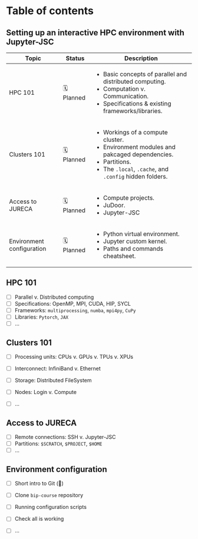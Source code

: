 # Table of contents

## Setting up an interactive HPC environment with Jupyter-JSC

| Topic                             | Status | Description                                                                 |
|--------------------------------   |--------|--------------------------------------------------------------------|
|HPC 101                            |🗓️ Planned| <ul><li>Basic concepts of parallel and distributed computing.</li><li>Computation v. Communication.</li><li>Specifications & existing frameworks/libraries.</li></ul> |
| Clusters 101                      |🗓️ Planned| <ul><li>Workings of a compute cluster.</li><li>Environment modules and pakcaged dependencies.</li><li>Partitions.</li><li>The `.local`, `.cache`, and `.config` hidden folders.</li></ul>| 
| Access to JURECA                  |🗓️ Planned| <ul><li>Compute projects.</li><li>JuDoor.</li><li>Jupyter-JSC</li></ul> |
| Environment configuration         |🗓️ Planned| <ul><li>Python virtual environment.</li><li>Jupyter custom kernel.</li><li>Paths and commands cheatsheet.</li></ul>|

## HPC 101

- [ ] Parallel v. Distributed computing
- [ ] Specifications: OpenMP, MPI, CUDA, HIP, SYCL
- [ ] Frameworks: `multiprocessing`, `numba`, `mpi4py`, `CuPy`
- [ ] Libraries: `Pytorch`, `JAX`
- [ ] ...

## Clusters 101

- [ ] Processing units: CPUs v. GPUs v. TPUs v. XPUs
- [ ] Interconnect: InfiniBand v. Ethernet
- [ ] Storage: Distributed FileSystem
- [ ] Nodes: Login v. Compute
- [ ] ...


## Access to JURECA
- [ ] Remote connections: SSH v. Jupyter-JSC
- [ ] Partitions: `$SCRATCH`, `$PROJECT`, `$HOME`
- [ ] ...

## Environment configuration
- [ ] Short intro to Git (🤔)
- [ ] Clone `bip-course` repository
- [ ] Running configuration scripts
- [ ] Check all is working
- [ ] ...

